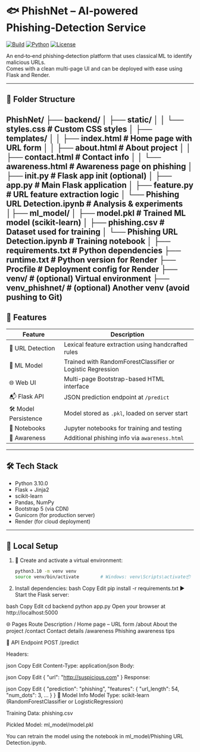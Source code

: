 # 🐟 PhishNet – AI‑powered Phishing‑Detection Service

[![Build](https://img.shields.io/badge/build-passing-brightgreen?style=flat-square)](#)
[![Python](https://img.shields.io/badge/python-3.10-blue?style=flat-square)](#)
[![License](https://img.shields.io/badge/license-MIT-purple?style=flat-square)](#)

An end‑to‑end phishing‑detection platform that uses classical ML to identify malicious URLs.  
Comes with a clean multi-page UI and can be deployed with ease using Flask and Render.

---

## 📁 Folder Structure

PhishNet/
├── backend/
│ ├── static/
│ │ └── styles.css # Custom CSS styles
│ ├── templates/
│ │ ├── index.html # Home page with URL form
│ │ ├── about.html # About project
│ │ ├── contact.html # Contact info
│ │ └── awareness.html # Awareness page on phishing
│ ├── init.py # Flask app init (optional)
│ ├── app.py # Main Flask application
│ ├── feature.py # URL feature extraction logic
│ └── Phishing URL Detection.ipynb # Analysis & experiments
│├── ml_model/
│ ├── model.pkl # Trained ML model (scikit-learn)
│ ├── phishing.csv # Dataset used for training
│ └── Phishing URL Detection.ipynb # Training notebook
│
├── requirements.txt # Python dependencies
├── runtime.txt # Python version for Render
├── Procfile # Deployment config for Render
├── venv/ # (optional) Virtual environment
├── venv_phishnet/ # (optional) Another venv (avoid pushing to Git)
---

## 🚀 Features

| Feature            | Description |
|--------------------|-------------|
| 🔗 URL Detection    | Lexical feature extraction using handcrafted rules |
| 🧠 ML Model         | Trained with RandomForestClassifier or Logistic Regression |
| 🌐 Web UI           | Multi-page Bootstrap-based HTML interface |
| 📬 Flask API        | JSON prediction endpoint at `/predict` |
| 🛠 Model Persistence | Model stored as `.pkl`, loaded on server start |
| 🧪 Notebooks        | Jupyter notebooks for training and testing |
| 🧾 Awareness        | Additional phishing info via `awareness.html` |

---

## 🛠 Tech Stack

- Python 3.10.0
- Flask + Jinja2
- scikit-learn
- Pandas, NumPy
- Bootstrap 5 (via CDN)
- Gunicorn (for production server)
- Render (for cloud deployment)

---

## 🧪 Local Setup

1. 🔧 Create and activate a virtual environment:
   ```bash
   python3.10 -m venv venv
   source venv/bin/activate        # Windows: venv\Scripts\activate📦

1. Install dependencies:
bash
Copy
Edit
pip install -r requirements.txt
▶️ Start the Flask server:

bash
Copy
Edit
cd backend
python app.py
Open your browser at http://localhost:5000

🌐 Pages
Route	Description
/	Home page – URL form
/about	About the project
/contact	Contact details
/awareness	Phishing awareness tips

📡 API Endpoint
POST /predict

Headers:

json
Copy
Edit
Content-Type: application/json
Body:

json
Copy
Edit
{ "url": "http://suspicious.com" }
Response:

json
Copy
Edit
{
  "prediction": "phishing",
  "features": {
    "url_length": 54,
    "num_dots": 3,
    ...
  }
}
🧠 Model Info
Model Type: scikit-learn (RandomForestClassifier or LogisticRegression)

Training Data: phishing.csv

Pickled Model: ml_model/model.pkl

You can retrain the model using the notebook in ml_model/Phishing URL Detection.ipynb.
